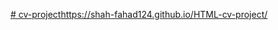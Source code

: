 [# cv-project](https://shah-fahad124.github.io/HTML-cv-project/)https://shah-fahad124.github.io/HTML-cv-project/
